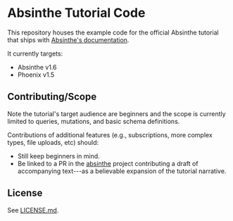 # Absinthe Tutorial Code

This repository houses the example code for the official Absinthe tutorial
that ships with [Absinthe's documentation](https://hexdocs.pm/absinthe).

It currently targets:

- Absinthe v1.6
- Phoenix v1.5

## Contributing/Scope

Note the tutorial's target audience are beginners and the scope is
currently limited to queries, mutations, and basic schema definitions.

Contributions of additional features (e.g., subscriptions, more complex types, file uploads, etc)
should:

- Still keep beginners in mind.
- Be linked to a PR in the [absinthe](https://github.com/absinthe-graphql/absinthe) project
  contributing a draft of accompanying text---as a believable expansion of the tutorial
  narrative.

## License

See [LICENSE.md](./LICENSE.md).

